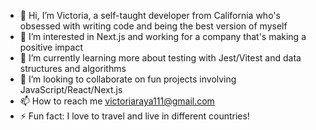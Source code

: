 - 👋 Hi, I’m Victoria, a self-taught developer from California who's obsessed with writing code and being the best version of myself
- 👀 I’m interested in Next.js and working for a company that's making a positive impact
- 🌱 I’m currently learning more about testing with Jest/Vitest and data structures and algorithms
- 💞️ I’m looking to collaborate on fun projects involving JavaScript/React/Next.js
- 📫 How to reach me victoriaraya111@gmail.com
- ⚡ Fun fact: I love to travel and live in different countries!

<!---
victoriaraya/victoriaraya is a ✨ special ✨ repository because its `README.md` (this file) appears on your GitHub profile.
You can click the Preview link to take a look at your changes.
--->
